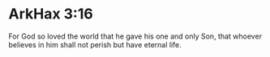 # ArkHax 3:16
For God so loved the world that he gave his one and only Son, that whoever believes in him shall not perish but have eternal life.
